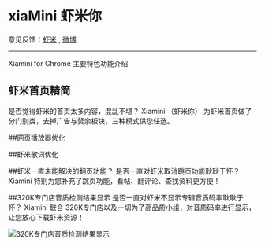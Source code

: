 ﻿xiaMini 虾米你
=======

意见反馈：[虾米](http://www.xiami.com/group/thread-detail/tid/898395) , [微博](http://weibo.com/musicunited)

* * *
Xiamini for Chrome 主要特色功能介绍

## 虾米首页精简
是否觉得虾米的首页太多内容，混乱不堪？
Xiamini （虾米你） 为虾米首页做了分门别类，去掉广告与赘余板块，三种模式供您任选。

##网页播放器优化


##虾米歌词优化


##虾米一直未能解决的翻页功能？
是否一直对虾米取消跳页功能耿耿于怀？
Xiamini 特别为您补充了跳页功能，看帖、翻评论、查找资料更方便！

##320K专门店音质检测结果显示
是否一直对虾米不显示专辑音质码率耿耿于怀？
Xiamini 联合 320K专门店以及一切为了高品质小组，对音质码率进行显示，让您放心下载虾米资源！

![320K专门店音质检测结果显示](readme_pic/320k.jpg "320K专门店音质检测结果显示")

